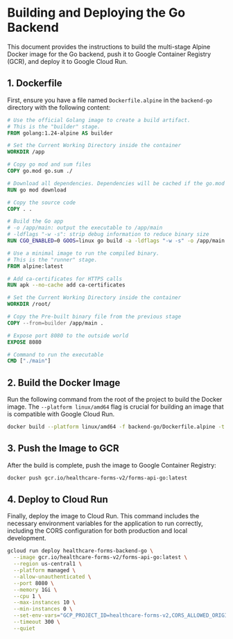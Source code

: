 # Building and Deploying the Go Backend

This document provides the instructions to build the multi-stage Alpine Docker image for the Go backend, push it to Google Container Registry (GCR), and deploy it to Google Cloud Run.

## 1. Dockerfile

First, ensure you have a file named `Dockerfile.alpine` in the `backend-go` directory with the following content:

```Dockerfile
# Use the official Golang image to create a build artifact.
# This is the "builder" stage.
FROM golang:1.24-alpine AS builder

# Set the Current Working Directory inside the container
WORKDIR /app

# Copy go mod and sum files
COPY go.mod go.sum ./

# Download all dependencies. Dependencies will be cached if the go.mod and go.sum files are not changed
RUN go mod download

# Copy the source code
COPY . .

# Build the Go app
# -o /app/main: output the executable to /app/main
# -ldflags "-w -s": strip debug information to reduce binary size
RUN CGO_ENABLED=0 GOOS=linux go build -a -ldflags "-w -s" -o /app/main ./cmd/server

# Use a minimal image to run the compiled binary.
# This is the "runner" stage.
FROM alpine:latest

# Add ca-certificates for HTTPS calls
RUN apk --no-cache add ca-certificates

# Set the Current Working Directory inside the container
WORKDIR /root/

# Copy the Pre-built binary file from the previous stage
COPY --from=builder /app/main .

# Expose port 8080 to the outside world
EXPOSE 8080

# Command to run the executable
CMD ["./main"]
```

## 2. Build the Docker Image

Run the following command from the root of the project to build the Docker image. The `--platform linux/amd64` flag is crucial for building an image that is compatible with Google Cloud Run.

```bash
docker build --platform linux/amd64 -f backend-go/Dockerfile.alpine -t gcr.io/healthcare-forms-v2/forms-api-go:latest backend-go
```

## 3. Push the Image to GCR

After the build is complete, push the image to Google Container Registry:

```bash
docker push gcr.io/healthcare-forms-v2/forms-api-go:latest
```

## 4. Deploy to Cloud Run

Finally, deploy the image to Cloud Run. This command includes the necessary environment variables for the application to run correctly, including the CORS configuration for both production and local development.

```bash
gcloud run deploy healthcare-forms-backend-go \
  --image gcr.io/healthcare-forms-v2/forms-api-go:latest \
  --region us-central1 \
  --platform managed \
  --allow-unauthenticated \
  --port 8080 \
  --memory 1Gi \
  --cpu 1 \
  --max-instances 10 \
  --min-instances 0 \
  --set-env-vars="GCP_PROJECT_ID=healthcare-forms-v2,CORS_ALLOWED_ORIGINS='https://healthcare-forms-v2.web.app,http://localhost:3000',COOKIE_DOMAIN=healthcare-forms-v2.web.app" \
  --timeout 300 \
  --quiet
```
